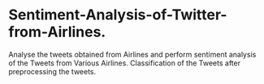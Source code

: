 # Sentiment-Analysis-of-Twitter-from-Airlines.
Analyse the tweets obtained from Airlines and perform sentiment analysis of the Tweets from Various Airlines. Classification of the Tweets after preprocessing the tweets. 
